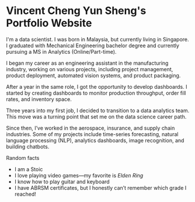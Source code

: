 # Vincent Cheng Yun Sheng's Portfolio Website

I'm a data scientist. I was born in Malaysia, but currently living in Singapore. I graduated with Mechanical Engineering bachelor degree and currently pursuing a MS in Analytics (Online/Part-time).

I began my career as an engineering assistant in the manufacturing industry, working on various projects, including project management, product deployment, automated vision systems, and product packaging.

After a year in the same role, I got the opportunity to develop dashboards. I started by creating dashboards to monitor production throughput, order fill rates, and inventory space.

Three years into my first job, I decided to transition to a data analytics team. This move was a turning point that set me on the data science career path.

Since then, I’ve worked in the aerospace, insurance, and supply chain industries. Some of my projects include time-series forecasting, natural language processing (NLP), analytics dashboards, image recognition, and building chatbots.

Random facts

- I am a Stoic
- I love playing video games—my favorite is _Elden Ring_
- I know how to play guitar and keyboard
- I have ABRSM certificates, but I honestly can’t remember which grade I reached!

